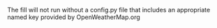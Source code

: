 The fill will not run without a config.py file that includes an appropriate named key provided by OpenWeatherMap.org
